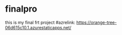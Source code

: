 # finalpro
this is my final frt project
#azrelink: https://orange-tree-06d615c10.1.azurestaticapps.net/
